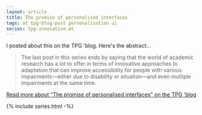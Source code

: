 ```yaml
---
layout: article
title: The promise of personalised interfaces
tags: at tpg-blog-post personalisation ui
series: tpg-innovative-at
---
```


I posted about this on the TPG 'blog. Here's the abstract...

> The last post in this series ends by saying that the world of academic research has a lot to offer in terms of innovative approaches to adaptation that can improve accessibility for people with various impairments—either due to disability or situation—and even multiple impairments at the same time.

[Read more about "The promise of personalised interfaces" on the TPG 'blog](https://developer.paciellogroup.com/blog/2017/09/the-promise-of-personalised-interfaces/)

{% include series.html -%}
